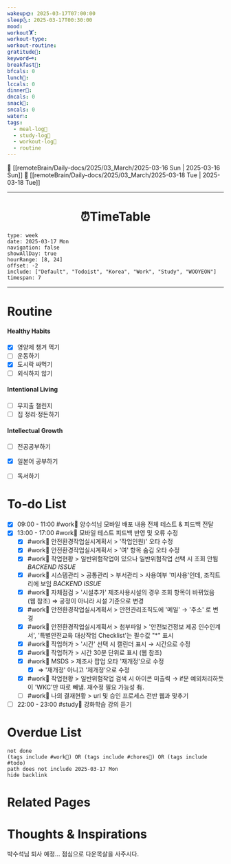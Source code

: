 ```yaml
---
wakeup🌞: 2025-03-17T07:00:00
sleep🌜: 2025-03-17T00:30:00
mood: 
workout🏋️: 
workout-type: 
workout-routine: 
gratitude🙏: 
keyword🗝️: 
breakfast🍳: 
bfcals: 0
lunch🍚: 
lccals: 0
dinner🥗: 
dncals: 0
snack🍬: 
sncals: 0
water💧: 
tags:
  - meal-log📝
  - study-log📓
  - workout-log💪
  - routine
---
```


🔺 [[remoteBrain/Daily-docs/2025/03_March/2025-03-16 Sun | 2025-03-16 Sun]]
🔻 [[remoteBrain/Daily-docs/2025/03_March/2025-03-18 Tue | 2025-03-18 Tue]]
___
<h1> <center>⏰TimeTable </center> </h1>

```gEvent
type: week
date: 2025-03-17 Mon
navigation: false
showAllDay: true
hourRange: [8, 24]
offset: -2
include: ["Default", "Todoist", "Korea", "Work", "Study", "WOOYEON"]
timespan: 7
```

--- 


# Routine 

####  Healthy Habits
- [x] 영양제 챙겨 먹기
- [ ] 운동하기
- [x] 도시락 싸먹기
- [ ] 외식하지 않기

####  Intentional Living 
- [ ] 무지출 챌린지
- [ ] 집 정리·정돈하기

#### Intellectual Growth
- [ ] 전공공부하기
- [x] 일본어 공부하기
- [ ] 독서하기



# To-do List

- [x] 09:00 - 11:00 #work💼 양수석님 모바일 배포 내용 전체 테스트 & 피드백 전달
- [x] 13:00 - 17:00 #work💼 모바일 테스트 피드백 반영 및 오류 수정
	- [x] #work💼 안전환경작업실시계획서 > '작업인원)' 오타 수정
	- [x] #work💼 안전환경작업실시계획서 > '여' 항목 숨김 오타 수정
	- [x] #work💼 작업현황 > 일반위험작업이 있으나 일반위험작업 선택 시 조회 안됨 *BACKEND ISSUE*
	- [x] #work💼 시스템관리 > 공통관리 > 부서관리 > 사용여부 '미사용'인데, 조직트리에 보임 *BACKEND ISSUE*
	- [x] #work💼 자체점검 > '시설추가' 제조사용시설의 경우 조회 항목이 바뀌었음 (웹 참조) ⇒ 공정이 아니라 시설 기준으로 변경
	- [x] #work💼 안전환경작업실시계획서 > 안전관리조직도에 '메일' → '주소' 로 변경
	- [x] #work💼 안전환경작업실시계획서 > 첨부파일 > '안전보건정보 제공 인수인계서', '특별안전교육 대상작업 Checklist'는 필수값 "\*" 표시
	- [x] #work💼 작업허가 > '시간' 선택 시 캘린더 표시 → 시간으로 수정
	- [x] #work💼 작업허가 > 시간 30분 단위로 표시 (웹 참조)
	- [x] #work💼 MSDS > 제조사 팝업 오타 '재개정'으로 수정
		- [x] ⇒ '재개정' 아니고 '제개정'으로 수정
	- [x] #work💼 작업현황 > 일반위험작업 검색 시 아이콘 미출력 
		→ if문 예외처리하듯이 'WKC'만 따로 빼냄. 재수정 필요 가능성 有.
	- [ ] #work💼 나의 결재현황 > url 및 승인 프로세스 전반 웹과 맞추기 
- [ ] 22:00 - 23:00 #study📓 강화학습 강의 듣기

# Overdue List
```tasks
not done
(tags include #work💼) OR (tags include #chores🧺) OR (tags include #todo)
path does not include 2025-03-17 Mon
hide backlink
```

# Related Pages



# Thoughts & Inspirations

박수석님 퇴사 예정... 점심으로 다운목살을 사주시다. 